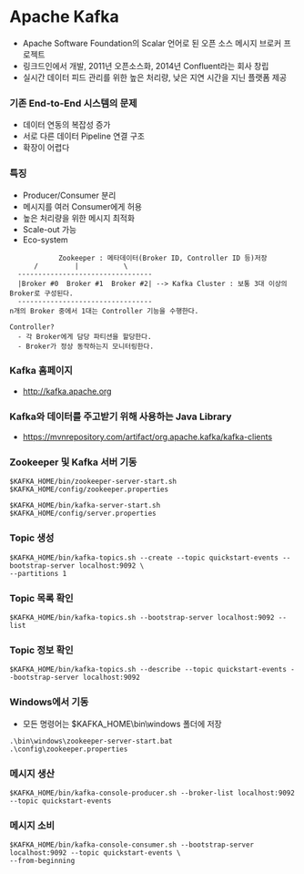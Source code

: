 # Apache Kafka

- Apache Software Foundation의 Scalar 언어로 된 오픈 소스 메시지 브로커 프로젝트
- 링크드인에서 개발, 2011년 오픈소스화, 2014년 Confluent라는 회사 창립
- 실시간 데이터 피드 관리를 위한 높은 처리량, 낮은 지연 시간을 지닌 플랫폼 제공

### 기존 End-to-End 시스템의 문제

- 데이터 연동의 복잡성 증가
- 서로 다른 데이터 Pipeline 연결 구조
- 확장이 어렵다

### 특징

- Producer/Consumer 분리
- 메시지를 여러 Consumer에게 허용
- 높은 처리량을 위한 메시지 최적화
- Scale-out 가능
- Eco-system

```
            Zookeeper : 메타데이터(Broker ID, Controller ID 등)저장
      /         |           \
  ---------------------------------
  |Broker #0  Broker #1  Broker #2| --> Kafka Cluster : 보통 3대 이상의 Broker로 구성된다.
  ---------------------------------
n개의 Broker 중에서 1대는 Controller 기능을 수행한다.

Controller?
  - 각 Broker에게 담당 파티션을 할당한다.
  - Broker가 정상 동작하는지 모니터링한다.
```

### Kafka 홈페이지

- http://kafka.apache.org

### Kafka와 데이터를 주고받기 위해 사용하는 Java Library

- https://mvnrepository.com/artifact/org.apache.kafka/kafka-clients

### Zookeeper 및 Kafka 서버 기동

```
$KAFKA_HOME/bin/zookeeper-server-start.sh  $KAFKA_HOME/config/zookeeper.properties

$KAFKA_HOME/bin/kafka-server-start.sh  $KAFKA_HOME/config/server.properties
```

### Topic 생성

```
$KAFKA_HOME/bin/kafka-topics.sh --create --topic quickstart-events --bootstrap-server localhost:9092 \
--partitions 1
```

### Topic 목록 확인

```
$KAFKA_HOME/bin/kafka-topics.sh --bootstrap-server localhost:9092 --list
```

### Topic 정보 확인

```
$KAFKA_HOME/bin/kafka-topics.sh --describe --topic quickstart-events --bootstrap-server localhost:9092
```

### Windows에서 기동

- 모든 명령어는 $KAFKA_HOME\bin\windows 폴더에 저장

```
.\bin\windows\zookeeper-server-start.bat  .\config\zookeeper.properties
```

### 메시지 생산

```
$KAFKA_HOME/bin/kafka-console-producer.sh --broker-list localhost:9092 --topic quickstart-events
```

### 메시지 소비

```
$KAFKA_HOME/bin/kafka-console-consumer.sh --bootstrap-server localhost:9092 --topic quickstart-events \
--from-beginning
```

